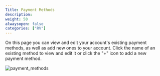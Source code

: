 ```yaml
---
Title: Payment Methods
description: 
weight: 50
alwaysopen: false
categories: ["RV"]
---
```

On this page you can view and edit your account's existing payment
methods, as well as add new ones to your account. Click the name of an
existing method to view and edit it or click the "+" icon to add a new
payment method.

![payment_methods](/images/rv/payment_methods.png?width=1000&height=365)
